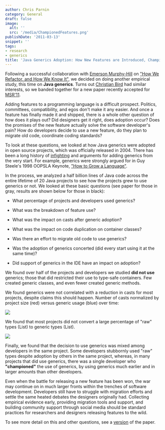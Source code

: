 ```yaml
---
author: Chris Parnin
category: General
draft: false
image:
  alt: ''
  src: '/media/ChampionedFeatures.png'
publishDate: '2011-03-13'
snippet: ''
tags:
- research
- generics
title: 'Java Generics Adoption: How New Features are Introduced, Championed, or Ignored'
---
```


Following a successful collaboration with [Emerson Murphy-Hill](http://people.engr.ncsu.edu/ermurph3/index.html) on ["How We Refactor, and How We Know It"](http://portal.acm.org/citation.cfm?id=1555044), we decided on doing another empirical study, this time on **Java generics**.  Turns out [Christian Bird](http://www.cabird.com/) had similar interests, so we banded together for a new paper recently accepted for [MSR'11](http://www.msrconf.org).

Adding features to a programming language is a difficult prospect.  Politics, committees, compatibility, and egos don't make it any easier.  And once a feature has finally made it and shipped, there is a whole other question of how does it plays out?  Did designers get it right, does adoption occur?  Does the promises of the new feature actually solve the software developer's pain?  How do developers decide to use a new feature, do they plan to migrate old code, coordinate coding standards?

To look at these questions, we looked at how Java generics were adopted in open source projects, which was officially released in 2004.  There has been a long history of [infighting](http://edn.embarcadero.com/bg/article/27440) and arguments for adding generics from the very start. For example, generics were strongly argued for in Guy Steele's 1998 OOPSLA Keynote, ["How to Grow a Language"](http://video.google.com/videoplay?docid=-8860158196198824415#).

In the process, we analyzed a half billion lines of Java code across the entire lifetime of 20 Java projects to see how the projects grew to use generics or not. We looked at these basic questions (see paper for those in gray, results are shown below for those in black):



	
  * What percentage of projects and developers used generics?

	
  * What was the breakdown of feature use?

	
  * What was the impact on casts after generic adoption?

	
  * What was the impact on code duplication on container classes?

	
  * Was there an effort to migrate old code to use generics?

	
  * Was the adoption of generics concerted (did every start using it at the same time)?

	
  * Did support of generics in the IDE have an impact on adoption?



We found over half of the projects and developers we studied **did not use** generics; those that did restricted their use to type-safe containers.  Few created generic classes, and even fewer created generic methods.

We found generics were not correlated with a reduction in casts for most projects, despite claims this should happen.  Number of casts normalized by project size (red) versus generic usage (blue) over time:

[![](http://blog.ninlabs.com/wp-content/uploads/2011/03/casts_vs_generics-1024x235.png)](http://blog.ninlabs.com/wp-content/uploads/2011/03/casts_vs_generics.png)

We found that most projects did not convert a large percentage of "raw" types (List) to generic types (List<string>).

[![](http://blog.ninlabs.com/wp-content/uploads/2011/03/Migration-1024x384.png)](http://blog.ninlabs.com/wp-content/uploads/2011/03/Migration.png)

Finally, we found that the decision to use generics was mixed among developers in the same project.  Some developers stubbornly used "raw" types despite adoption by others in the same project, whereas, in many projects that did use generics, there was a single developer who **"championed"** the use of generics, by using generics much earlier and in larger amounts than other developers.

Even when the battle for releasing a new feature has been won, the war may continue on in much larger fronts within the trenches of software development.  Developers still have to struggle with migration efforts and settle the same heated debates the designers originally had.  Collecting empirical evidence early, providing migration tools and support, and building community support through social media should be standard practices for researchers and designers releasing features to the wild.

To see more detail on this and other questions, see a [version](https://www.microsoft.com/en-us/research/wp-content/uploads/2016/02/parnin2011jga.pdf) of the paper.